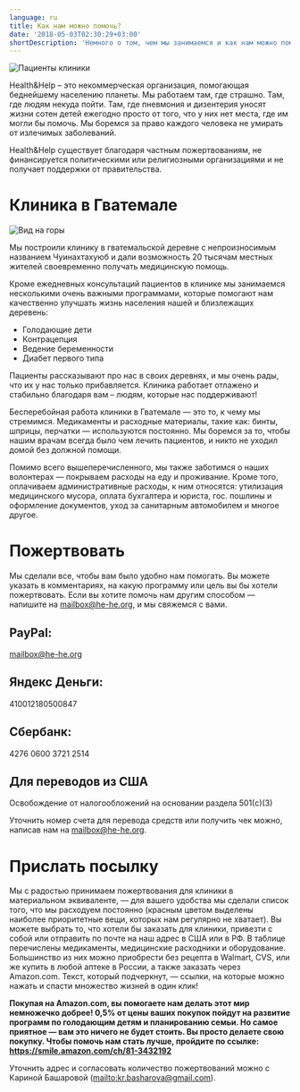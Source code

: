 ```yaml
---
language: ru
title: Как нам можно помочь?
date: '2018-05-03T02:30:29+03:00'
shortDescription: 'Немного о том, чем мы занимаемся и как нам можно помочь'
---
```

![Пациенты клиники](/uploads/image_3.jpg)

Health&Help – это некоммерческая организация, помогающая беднейшему населению планеты. Мы работаем там, где страшно. Там, где людям некуда пойти. Там, где пневмония и дизентерия уносят жизни сотен детей ежегодно просто от того, что у них нет места, где им могли бы помочь. Мы боремся за право каждого человека не умирать от излечимых заболеваний.

Health&Help существует благодаря частным пожертвованиям, не финансируется политическими или религиозными организациями и не получает поддержки от правительства.

# Клиника в Гватемале

![Вид на горы](/uploads/image_1.jpg)

Мы построили клинику в гватемальской деревне с непроизносимым названием Чуинахтахуюб и дали возможность 20 тысячам местных жителей своевременно получать медицинскую помощь.

Кроме ежедневных консультаций пациентов в клинике мы занимаемся несколькими очень важными программами, которые помогают нам качественно улучшать жизнь населения нашей и близлежащих деревень:

* Голодающие дети
* Контрацепция
* Ведение беременности
* Диабет первого типа

Пациенты рассказывают про нас в своих деревнях, и мы очень рады, что их у нас только прибавляется. Клиника работает отлажено и стабильно благодаря вам – людям, которые нас поддерживают!

Бесперебойная работа клиники в Гватемале — это то, к чему мы стремимся. Медикаменты и расходные материалы, такие как: бинты, шприцы, перчатки — используются постоянно. Мы боремся за то, чтобы нашим врачам всегда было чем лечить пациентов, и никто не уходил домой без должной помощи.

Помимо всего вышеперечисленного, мы также заботимся о наших волонтерах — покрываем расходы на еду и проживание. Кроме того, оплачиваем административные расходы, к ним относятся: утилизация медицинского мусора, оплата бухгалтера и юриста, гос. пошлины и оформление документов, уход за санитарным автомобилем и многое другое.

# Пожертвовать

Мы сделали все, чтобы вам было удобно нам помогать. Вы можете указать в комментариях, на какую программу или цель вы бы хотели пожертвовать. Если вы хотите помочь нам другим способом — напишите на mailbox@he-he.org, и мы свяжемся с вами.

## PayPal:

mailbox@he-he.org

## Яндекс Деньги:

410012180500847

## Сбербанк:

4276 0600 3721 2514

## Для переводов из США

Освобождение от налогообложений на основании раздела 501(c)(3)

Уточнить номер счета для перевода средств или получить чек можно, написав нам на mailbox@he-he.org.

# Прислать посылку

Мы с радостью принимаем пожертвования для клиники в материальном эквиваленте, — для вашего удобства мы сделали список того, что мы расходуем постоянно (красным цветом выделены наиболее приоритетные вещи, которых нам регулярно не хватает). Вы можете выбрать то, что хотели бы заказать для клиники, привезти с собой или отправить по почте на наш адрес в США или в РФ. В таблице перечислены медикаменты, медицинские расходники и оборудование. Большинство из них можно приобрести без рецепта в Walmart, CVS, или же купить в любой аптеке в России, а также заказать через Amazon.com. Текст, который подчеркнут, — ссылки, на которые можно нажать и спасти множество жизней в один клик!

**Покупая на Amazon.com, вы помогаете нам делать этот мир немножечко добрее! 0,5% от цены ваших покупок пойдут на развитие программ по голодающим детям и планированию семьи. Но самое приятное — вам это ничего не будет стоить. Вы просто делаете свою покупку. Чтобы помочь нам стать лучше, пройдите по ссылке: <https://smile.amazon.com/ch/81-3432192>**

Уточнить адрес и согласовать количество пожертвований можно с Кариной Башаровой (<mailto:kr.basharova@gmail.com>).
